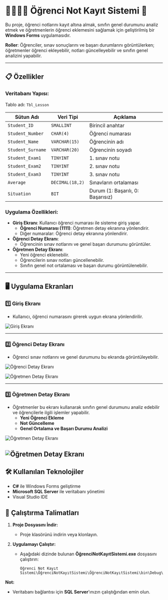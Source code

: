 # 👩‍🎓👨‍🎓 Öğrenci Not Kayıt Sistemi 📝

Bu proje, öğrenci notlarını kayıt altına almak, sınıfın genel durumunu analiz etmek ve öğretmenlerin öğrenci eklemesini sağlamak için geliştirilmiş bir **Windows Forms** uygulamasıdır.

**Roller**: Öğrenciler, sınav sonuçlarını ve başarı durumlarını görüntülerken; öğretmenler öğrenci ekleyebilir, notları güncelleyebilir ve sınıfın genel analizini yapabilir.

---
## 📋 Özellikler

### Veritabanı Yapısı:
Tablo adı: `Tbl_Lesson`


| Sütun Adı          | Veri Tipi       | Açıklama                                     |
|---------------------|-----------------|---------------------------------------------|
| `Student_ID`       | `SMALLINT`      | Birincil anahtar                            |
| `Student_Number`   | `CHAR(4)`       | Öğrenci numarası                            |
| `Student_Name`     | `VARCHAR(15)`   | Öğrencinin adı                              |
| `Student_Surname`  | `VARCHAR(20)`   | Öğrencinin soyadı                           |
| `Student_Exam1`    | `TINYINT`       | 1. sınav notu                               |
| `Student_Exam2`    | `TINYINT`       | 2. sınav notu                               |
| `Student_Exam3`    | `TINYINT`       | 3. sınav notu                               |
| `Average`          | `DECIMAL(18,2)` | Sınavların ortalaması                       |
| `Situation`        | `BIT`           | Durum (1: Başarılı, 0: Başarısız)           |

### Uygulama Özellikleri:

- **Giriş Ekranı**: Kullanıcı öğrenci numarası ile sisteme giriş yapar.
  - **Öğrenci Numarası (1111)**: Öğretmen detay ekranına yönlendirir.
  - Diğer numaralar: Öğrenci detay ekranına yönlendirir.
- **Öğrenci Detay Ekranı**:
  - Öğrencinin sınav notlarını ve genel başarı durumunu görüntüler.
- **Öğretmen Detay Ekranı**:
  - Yeni öğrenci eklenebilir.
  - Öğrencilerin sınav notları güncellenebilir.
  - Sınıfın genel not ortalaması ve başarı durumu görüntülenebilir.

---

## 🖥️ Uygulama Ekranları

### 1️⃣ Giriş Ekranı
- Kullanıcı, öğrenci numarasını girerek uygun ekrana yönlendirilir.

![Giriş Ekranı](https://via.placeholder.com/800x400.png?text=Giri%C5%9F+Ekran%C4%B1)

---

### 2️⃣ Öğrenci Detay Ekranı
- Öğrenci sınav notlarını ve genel durumunu bu ekranda görüntüleyebilir.

![Öğrenci Detay Ekranı](https://via.placeholder.com/800x400.png?text=%C3%96%C4%9Frenci+Detay+Ekran%C4%B1)

![Öğretmen Detay Ekranı](https://via.placeholder.com/800x400.png?text=%C3%96%C4%9Fretmen+Detay+Ekran%C4%B1)

---

### 3️⃣ Öğretmen Detay Ekranı
- Öğretmenler bu ekranı kullanarak sınıfın genel durumunu analiz edebilir ve öğrencilerle ilgili işlemler yapabilir.
  - **Yeni Öğrenci Ekleme**
  - **Not Güncelleme**
  - **Genel Ortalama ve Başarı Durumu Analizi**

![Öğretmen Detay Ekranı](https://via.placeholder.com/800x400.png?text=%C3%96%C4%9Fretmen+Detay+Ekran%C4%B1)

![Öğretmen Detay Ekranı](https://via.placeholder.com/800x400.png?text=%C3%96%C4%9Fretmen+Detay+Ekran%C4%B1)
---

## 🛠️ Kullanılan Teknolojiler

- **C#** ile Windows Forms geliştirme
- **Microsoft SQL Server** ile veritabanı yönetimi
- Visual Studio IDE

## 🚀 Çalıştırma Talimatları

1. **Proje Dosyasını İndir:**  
   - Proje klasörünü indirin veya klonlayın.

2. **Uygulamayı Çalıştır:**  
   - Aşağıdaki dizinde bulunan **ÖğrenciNotKayıtSistemi.exe** dosyasını çalıştırın:  
     ```
     Öğrenci Not Kayıt Sistemi\ÖğrenciNotKayıtSistemi\ÖğrenciNotKayıtSistemi\bin\Debug\
     ```

 **Not:**  
   - Veritabanı bağlantısı için **SQL Server**'ınızın çalıştığından emin olun.


